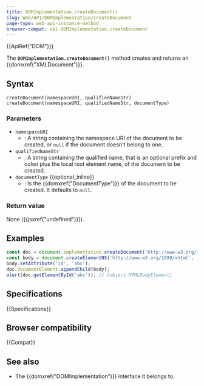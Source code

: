 ```yaml
---
title: DOMImplementation.createDocument()
slug: Web/API/DOMImplementation/createDocument
page-type: web-api-instance-method
browser-compat: api.DOMImplementation.createDocument
---
```


{{ApiRef("DOM")}}

The **`DOMImplementation.createDocument()`** method creates and
returns an {{domxref("XMLDocument")}}.

## Syntax

```js-nolint
createDocument(namespaceURI, qualifiedNameStr)
createDocument(namespaceURI, qualifiedNameStr, documentType)
```

### Parameters

- `namespaceURI`
  - : A string containing the namespace URI of the document to be
    created, or `null` if the document doesn't belong to one.
- `qualifiedNameStr`
  - : A string containing the qualified name, that is an optional
    prefix and colon plus the local root element name, of the document to be created.
- `documentType` {{optional_inline}}
  - : Is the {{domxref("DocumentType")}} of the document to be created. It defaults to
    `null`.

### Return value

None ({{jsxref("undefined")}}).

## Examples

```js
const doc = document.implementation.createDocument('http://www.w3.org/1999/xhtml', 'html', null);
const body = document.createElementNS('http://www.w3.org/1999/xhtml', 'body');
body.setAttribute('id', 'abc');
doc.documentElement.appendChild(body);
alert(doc.getElementById('abc')); // [object HTMLBodyElement]
```

## Specifications

{{Specifications}}

## Browser compatibility

{{Compat}}

## See also

- The {{domxref("DOMImplementation")}} interface it belongs to.
